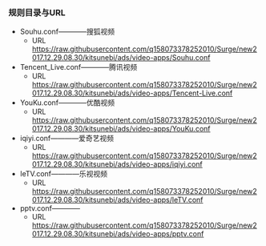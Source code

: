 ### 规则目录与URL

* Souhu.conf————搜狐视频
	* URL https://raw.githubusercontent.com/q158073378252010/Surge/new2017.12.29.08.30/kitsunebi/ads/video-apps/Souhu.conf
* Tencent_Live.conf————腾讯视频 
	* URL https://raw.githubusercontent.com/q158073378252010/Surge/new2017.12.29.08.30/kitsunebi/ads/video-apps/Tencent-Live.conf
* YouKu.conf————优酷视频
	* URL https://raw.githubusercontent.com/q158073378252010/Surge/new2017.12.29.08.30/kitsunebi/ads/video-apps/YouKu.conf
* iqiyi.conf————爱奇艺视频
	* URL https://raw.githubusercontent.com/q158073378252010/Surge/new2017.12.29.08.30/kitsunebi/ads/video-apps/iqiyi.conf
* leTV.conf————乐视视频
	* URL https://raw.githubusercontent.com/q158073378252010/Surge/new2017.12.29.08.30/kitsunebi/ads/video-apps/leTV.conf
* pptv.conf————
	* URL https://raw.githubusercontent.com/q158073378252010/Surge/new2017.12.29.08.30/kitsunebi/ads/video-apps/pptv.conf
